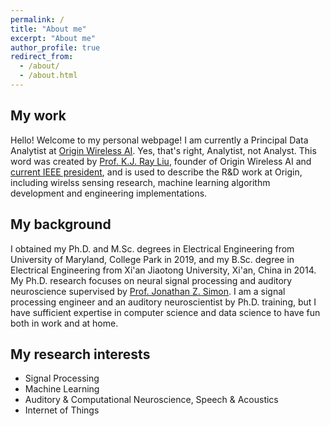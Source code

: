 ```yaml
---
permalink: /
title: "About me"
excerpt: "About me"
author_profile: true
redirect_from: 
  - /about/
  - /about.html
---
```


## My work
Hello! Welcome to my personal webpage! I am currently a Principal Data Analytist at [Origin Wireless AI](https://www.originwirelessai.com). Yes, that's right, Analytist, not Analyst. This word was created by [Prof. K.J. Ray Liu](http://www.cspl.umd.edu/kjrliu/), founder of Origin Wireless AI and [current IEEE president](https://www.ieee.org/about/corporate/election/index.html), and is used to describe the R&D work at Origin, including wirelss sensing research, machine learning algorithm development and engineering implementations. 

## My background 
I obtained my Ph.D. and M.Sc. degrees in Electrical Engineering from University of Maryland, College Park in 2019, and my B.Sc. degree in Electrical Engineering from Xi'an Jiaotong University, Xi'an, China in 2014. My Ph.D. research focuses on neural signal processing and auditory neuroscience supervised by [Prof. Jonathan Z. Simon](https://ece.umd.edu/clark/faculty/481/Jonathan-Simon). I am a signal processing engineer and an auditory neuroscientist by Ph.D. training, but I have sufficient expertise in computer science and data science to have fun both in work and at home.

## My research interests
- Signal Processing
- Machine Learning
- Auditory & Computational Neuroscience, Speech & Acoustics
- Internet of Things